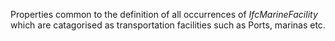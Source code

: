 Properties common to the definition of all occurrences of _IfcMarineFacility_ which are catagorised as transportation facilities such as Ports, marinas etc.

<!-- end of short definition -->

